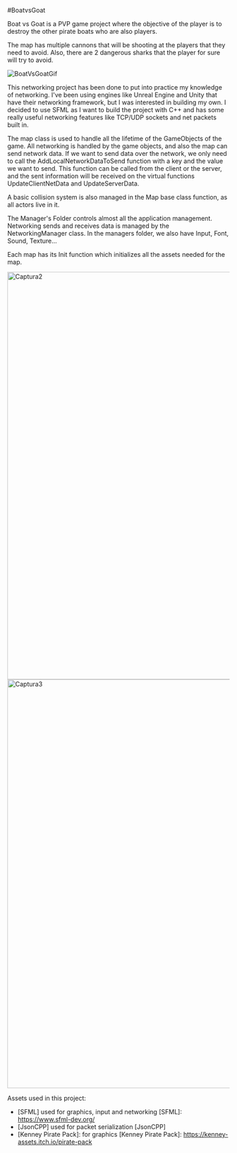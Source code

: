 #BoatvsGoat

Boat vs Goat is a PVP game project where the objective of the player is to destroy the other pirate boats who are also players.

The map has multiple cannons that will be shooting at the players that they need to avoid. Also, there are 2 dangerous sharks that the player for sure will try to avoid. 

![BoatVsGoatGif](https://github.com/Joan-Abad/NetworkingSocketGame/assets/59310847/f18a7c89-798b-4b14-8c2b-2a900f198a1c)

This networking project has been done to put into practice my knowledge of networking. I've been using engines like Unreal Engine and Unity that have their networking framework, but I was interested in building my own. I decided to use SFML as I want to build the project with C++ and has some really useful networking features like TCP/UDP sockets and net packets built in. 

The map class is used to handle all the lifetime of the GameObjects of the game. All networking is handled by the game objects, and also the map can send network data. If we want to send data over the network, we only need to call the AddLocalNetworkDataToSend function with a key and the value we want to send. This function can be called from the client or the server, and the sent information will be received on the virtual functions UpdateClientNetData and UpdateServerData. 

A basic collision system is also managed in the Map base class function, as all actors live in it. 

The Manager's Folder controls almost all the application management. Networking sends and receives data is managed by the NetworkingManager class. In the managers folder, we also have Input, Font, Sound, Texture...

Each map has its Init function which initializes all the assets needed for the map. 

<img width="924" alt="Captura2" src="https://github.com/Joan-Abad/NetworkingSocketGame/assets/59310847/91415c2d-883f-41c3-8007-a56207e62185">

<img width="927" alt="Captura3" src="https://github.com/Joan-Abad/NetworkingSocketGame/assets/59310847/264c74e0-7ca4-4e0e-b80e-f4afbe80f661">

Assets used in this project:

* [SFML] used for graphics, input and networking
[SFML]: https://www.sfml-dev.org/
* [JsonCPP] used for packet serialization
[JsonCPP]
* [Kenney Pirate Pack]: for graphics
[Kenney Pirate Pack]: https://kenney-assets.itch.io/pirate-pack


